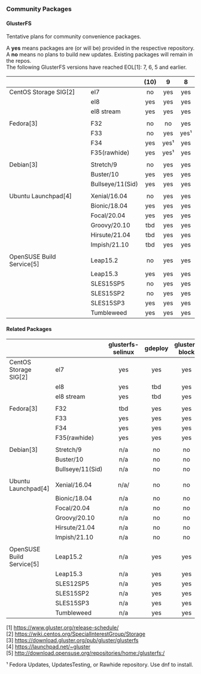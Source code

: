 ### Community Packages

#### GlusterFS

Tentative plans for community convenience packages.

A **yes** means packages are (or will be) provided in the respective repository.  
A **no** means no plans to build new updates. Existing packages will remain in the repos.  
The following GlusterFS versions have reached EOL[1]: 7, 6, 5 and earlier.

|              |                |    (10)   |     9     |     8     |
|--------------|----------------|:---------:|:---------:|:---------:|
|CentOS Storage SIG[2]|el7      |     no    |    yes    |    yes    |
|              |el8             |    yes    |    yes    |    yes    |
|              |el8 stream      |    yes    |    yes    |    yes    |
|              |                |           |           |           |
|Fedora[3]     |F32             |     no    |    no     |    yes    |
|              |F33             |     no    |    yes    |    yes¹   |
|              |F34             |    yes    |    yes¹   |    yes    |
|              |F35(rawhide)    |    yes    |    yes¹   |    yes    |
|              |                |           |           |           |
|Debian[3]     |Stretch/9       |     no    |    yes    |    yes    |
|              |Buster/10       |    yes    |    yes    |    yes    |
|              |Bullseye/11(Sid)|    yes    |    yes    |    yes    |
|              |                |           |           |           |
|Ubuntu Launchpad[4]|Xenial/16.04    |     no    |    yes    |    yes    |
|              |Bionic/18.04    |    yes    |    yes    |    yes    |
|              |Focal/20.04     |    yes    |    yes    |    yes    |
|              |Groovy/20.10    |    tbd    |    yes    |    yes    |
|              |Hirsute/21.04   |    tbd    |    yes    |    yes    |
|              |Impish/21.10    |    tbd    |    yes    |    yes    |
|              |                |           |           |           |
|OpenSUSE Build Service[5]|Leap15.2        |      no    |     yes    |    yes    |
|              |Leap15.3        |    yes    |    yes    |    yes    |
|              |SLES15SP5       |     no    |    yes    |    yes    |
|              |SLES15SP2       |     no    |    yes    |    yes    |
|              |SLES15SP3       |    yes    |    yes    |    yes    |
|              |Tumbleweed      |    yes    |    yes    |    yes    |

#### Related Packages

|              |                | glusterfs-selinux | gdeploy | gluster-block | glusterfs-coreutils | nfs-ganesha | Samba |
|--------------|----------------|:-----------------:|:-------:|:-------------:|:-------------------:|:-----------:|:-----:|
|CentOS Storage SIG[2]|el7      |         yes       |   yes   |      yes      |        yes          |     yes     |  yes  |
|              |el8             |         yes       |   tbd   |      yes      |        yes          |     yes     |  yes  |
|              |el8 stream      |         yes       |   tbd   |      yes      |        yes          |     yes     |  tbd  |
|              |                |                   |         |               |                     |             |       |
|Fedora[3]     |F32             |         tbd       |   yes   |      yes      |        yes          |     yes     |   ?   |
|              |F33             |         yes       |   yes   |      yes      |        yes          |     yes     |   ?   |
|              |F34             |         yes       |   yes   |      yes      |        yes          |     yes     |   ?   |
|              |F35(rawhide)    |         yes       |   yes   |      yes      |        yes          |     yes     |   ?   |
|              |                |                   |         |               |                     |             |       |
|Debian[3]     |Stretch/9       |         n/a       |   no    |      no       |        yes          |     yes     |   ?   |
|              |Buster/10       |         n/a       |   no    |      no       |        yes          |     yes     |   ?   |
|              |Bullseye/11(Sid)|         n/a       |   no    |      no       |        yes          |     yes     |   ?   |
|              |                |                   |         |               |                     |             |       |
|Ubuntu Launchpad[4]|Xenial/16.04    |         n/a/      |   no    |      no       |        yes          |     yes     |   ?   |
|              |Bionic/18.04    |         n/a       |   no    |      no       |        yes          |     yes     |   ?   |
|              |Focal/20.04     |         n/a       |   no    |      no       |        yes          |     yes     |   ?   |
|              |Groovy/20.10    |         n/a       |   no    |      no       |        yes          |     yes     |   ?   |
|              |Hirsute/21.04   |         n/a       |   no    |      no       |        yes          |     yes     |   ?   |
|              |Impish/21.10    |         n/a       |   no    |      no       |        yes          |     yes     |   ?   |
|              |                |                   |         |               |                     |             |       |
|OpenSUSE Build Service[5]|Leap15.2|          n/a      |   yes   |      yes      |        yes          |     yes     |   ?   |
|              |Leap15.3        |         n/a       |   yes   |      yes      |        yes          |     yes     |   ?   |
|              |SLES12SP5       |         n/a       |   yes   |      yes      |        yes          |     yes     |   ?   |
|              |SLES15SP2       |         n/a       |   yes   |      yes      |        yes          |     yes     |   ?   |
|              |SLES15SP3       |         n/a       |   yes   |      yes      |        yes          |     yes     |   ?   |
|              |Tumbleweed      |         n/a       |   yes   |      yes      |        yes          |     yes     |   ?   |



[1] <https://www.gluster.org/release-schedule/>  
[2] <https://wiki.centos.org/SpecialInterestGroup/Storage>  
[3] <https://download.gluster.org/pub/gluster/glusterfs>  
[4] <https://launchpad.net/~gluster>  
[5] <http://download.opensuse.org/repositories/home:/glusterfs:/>  

¹ Fedora Updates, UpdatesTesting, or Rawhide repository. Use dnf to install.  
